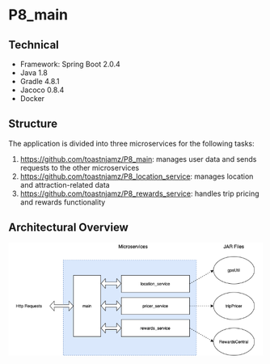 # P8_main

## Technical
* Framework: Spring Boot 2.0.4
* Java 1.8
* Gradle 4.8.1
* Jacoco 0.8.4
* Docker

## Structure
The application is divided into three microservices for the following tasks:
1. https://github.com/toastnjamz/P8_main: manages user data and sends requests to the other microservices
2. https://github.com/toastnjamz/P8_location_service: manages location and attraction-related data
3. https://github.com/toastnjamz/P8_rewards_service: handles trip pricing and rewards functionality

## Architectural Overview
![](Project8ArchitectureDiagram.png)
